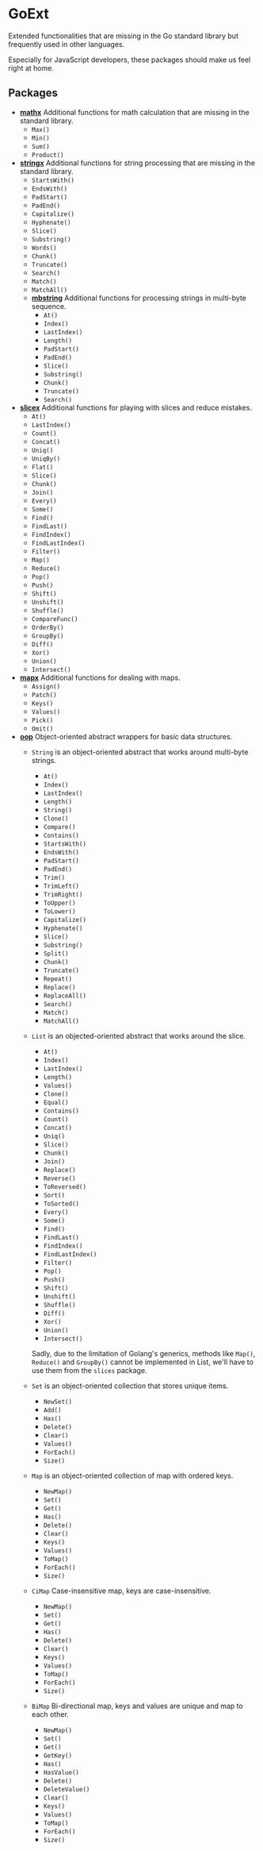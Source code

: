 # GoExt

Extended functionalities that are missing in the Go standard library but frequently used in other
languages.

Especially for JavaScript developers, these packages should make us feel right at home.

## Packages

- **[mathx](https://pkg.go.dev/github.com/ayonli/goext/mathx)**
    Additional functions for math calculation that are missing in the standard library.
    - `Max()`
    - `Min()`
    - `Sum()`
    - `Product()`
- **[stringx](https://pkg.go.dev/github.com/ayonli/goext/stringx)**
    Additional functions for string processing that are missing in the standard library.
    - `StartsWith()`
    - `EndsWith()`
    - `PadStart()`
    - `PadEnd()`
    - `Capitalize()`
    - `Hyphenate()`
    - `Slice()`
    - `Substring()`
    - `Words()`
    - `Chunk()`
    - `Truncate()`
    - `Search()`
    - `Match()`
    - `MatchAll()`
    - **[mbstring](https://pkg.go.dev/github.com/ayonli/goext/stringx/mbstring)**
        Additional functions for processing strings in multi-byte sequence.
        - `At()`
        - `Index()`
        - `LastIndex()`
        - `Length()`
        - `PadStart()`
        - `PadEnd()`
        - `Slice()`
        - `Substring()`
        - `Chunk()`
        - `Truncate()`
        - `Search()`
- **[slicex](https://pkg.go.dev/github.com/ayonli/goext/slicex)**
    Additional functions for playing with slices and reduce mistakes.
    - `At()`
    - `LastIndex()`
    - `Count()`
    - `Concat()`
    - `Uniq()`
    - `UniqBy()`
    - `Flat()`
    - `Slice()`
    - `Chunk()`
    - `Join()`
    - `Every()`
    - `Some()`
    - `Find()`
    - `FindLast()`
    - `FindIndex()`
    - `FindLastIndex()`
    - `Filter()`
    - `Map()`
    - `Reduce()`
    - `Pop()`
    - `Push()`
    - `Shift()`
    - `Unshift()`
    - `Shuffle()`
    - `CompareFunc()`
    - `OrderBy()`
    - `GroupBy()`
    - `Diff()`
    - `Xor()`
    - `Union()`
    - `Intersect()`
- **[mapx](https://pkg.go.dev/github.com/ayonli/goext/mapx)** Additional functions for dealing with maps.
    - `Assign()`
    - `Patch()`
    - `Keys()`
    - `Values()`
    - `Pick()`
    - `Omit()`
- **[oop](https://pkg.go.dev/github.com/ayonli/goext/oop)** Object-oriented abstract wrappers for basic data structures.
    - `String` is an object-oriented abstract that works around multi-byte strings.
        - `At()`
        - `Index()`
        - `LastIndex()`
        - `Length()`
        - `String()`
        - `Clone()`
        - `Compare()`
        - `Contains()`
        - `StartsWith()`
        - `EndsWith()`
        - `PadStart()`
        - `PadEnd()`
        - `Trim()`
        - `TrimLeft()`
        - `TrimRight()`
        - `ToUpper()`
        - `ToLower()`
        - `Capitalize()`
        - `Hyphenate()`
        - `Slice()`
        - `Substring()`
        - `Split()`
        - `Chunk()`
        - `Truncate()`
        - `Repeat()`
        - `Replace()`
        - `ReplaceAll()`
        - `Search()`
        - `Match()`
        - `MatchAll()`
    - `List` is an objected-oriented abstract that works around the slice.
        - `At()`
        - `Index()`
        - `LastIndex()`
        - `Length()`
        - `Values()`
        - `Clone()`
        - `Equal()`
        - `Contains()`
        - `Count()`
        - `Concat()`
        - `Uniq()`
        - `Slice()`
        - `Chunk()`
        - `Join()`
        - `Replace()`
        - `Reverse()`
        - `ToReversed()`
        - `Sort()`
        - `ToSorted()`
        - `Every()`
        - `Some()`
        - `Find()`
        - `FindLast()`
        - `FindIndex()`
        - `FindLastIndex()`
        - `Filter()`
        - `Pop()`
        - `Push()`
        - `Shift()`
        - `Unshift()`
        - `Shuffle()`
        - `Diff()`
        - `Xor()`
        - `Union()`
        - `Intersect()`

        Sadly, due to the limitation of Golang's generics, methods like `Map()`, `Reduce()` and
        `GroupBy()` cannot be implemented in List, we'll have to use them from the `slices` package.
    - `Set` is an object-oriented collection that stores unique items.
        - `NewSet()`
        - `Add()`
        - `Has()`
        - `Delete()`
        - `Clear()`
        - `Values()`
        - `ForEach()`
        - `Size()`
    - `Map` is an object-oriented collection of map with ordered keys.
        - `NewMap()`
        - `Set()`
        - `Get()`
        - `Has()`
        - `Delete()`
        - `Clear()`
        - `Keys()`
        - `Values()`
        - `ToMap()`
        - `ForEach()`
        - `Size()`
    - `CiMap` Case-insensitive map, keys are case-insensitive.
        - `NewMap()`
        - `Set()`
        - `Get()`
        - `Has()`
        - `Delete()`
        - `Clear()`
        - `Keys()`
        - `Values()`
        - `ToMap()`
        - `ForEach()`
        - `Size()`
    - `BiMap` Bi-directional map, keys and values are unique and map to each other.
        - `NewMap()`
        - `Set()`
        - `Get()`
        - `GetKey()`
        - `Has()`
        - `HasValue()`
        - `Delete()`
        - `DeleteValue()`
        - `Clear()`
        - `Keys()`
        - `Values()`
        - `ToMap()`
        - `ForEach()`
        - `Size()`
